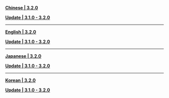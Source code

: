 **[Chinese | 3.2.0](https://autopatchcn.bhsr.com/client/cn/20250327182902_EEUkBrjDZhU7n1pu/PC/Chinese.7z)**

**[Update | 3.1.0 - 3.2.0](https://autopatchcn.bhsr.com/client/diff/hkrpg_cn/audio_zh-cn_3.1.0_3.2.0_hdiff_BSqxpGVoxrqAYGBB.7z)**

---

**[English | 3.2.0](https://autopatchcn.bhsr.com/client/cn/20250327182902_EEUkBrjDZhU7n1pu/PC/English.7z)**

**[Update | 3.1.0 - 3.2.0](https://autopatchcn.bhsr.com/client/diff/hkrpg_cn/audio_en-us_3.1.0_3.2.0_hdiff_KNVwnzXQkmPxHGkm.7z)**

---

**[Japanese | 3.2.0](https://autopatchcn.bhsr.com/client/cn/20250327182902_EEUkBrjDZhU7n1pu/PC/Japanese.7z)**

**[Update | 3.1.0 - 3.2.0](https://autopatchcn.bhsr.com/client/diff/hkrpg_cn/audio_ja-jp_3.1.0_3.2.0_hdiff_pPGwbVZYkKnOSLkV.7z)**

---

**[Korean | 3.2.0](https://autopatchcn.bhsr.com/client/cn/20250327182902_EEUkBrjDZhU7n1pu/PC/Korean.7z)**

**[Update | 3.1.0 - 3.2.0](https://autopatchcn.bhsr.com/client/diff/hkrpg_cn/audio_ko-kr_3.1.0_3.2.0_hdiff_DSUsIyXSRJEmYtPY.7z)**
